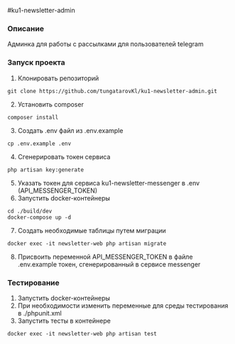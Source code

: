 #ku1-newsletter-admin
### Описание
Админка для работы с рассылками для пользователей telegram
### Запуск проекта
1. Клонировать репозиторий
```
git clone https://github.com/tungatarovKl/ku1-newsletter-admin.git
```
2. Установить composer
```
composer install
```
3. Создать .env файл из .env.example
```
cp .env.example .env
```
4. Сгенерировать токен сервиса
```
php artisan key:generate
```
5. Указать токен для сервиса ku1-newsletter-messenger в .env (API_MESSENGER_TOKEN)
6. Запустить docker-контейнеры
```
cd ./build/dev
docker-compose up -d
```
7. Создать необходимые таблицы путем миграции
```
docker exec -it newsletter-web php artisan migrate
```
8. Присвоить переменной API_MESSENGER_TOKEN в файле .env.example токен, сгенерированный в сервисе messenger
### Тестирование
1. Запустить docker-контейнеры
2. При необходимости изменить переменные для среды тестирования в ./phpunit.xml
3. Запустить тесты в контейнере
```
docker exec -it newsletter-web php artisan test
```
